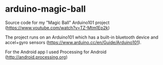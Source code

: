 # arduino-magic-ball
Source code for my "Magic Ball" Arduino101 project (https://www.youtube.com/watch?v=TZ-Mtm1Ep2k)

The project runs on an Arduino101 which has a built-in bluetooth device and accel+gyro sensors (https://www.arduino.cc/en/Guide/Arduino101).

For the Android app I used Processing for Android (http://android.processing.org)
